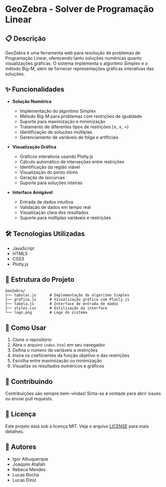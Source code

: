 # GeoZebra - Solver de Programação Linear

## 📋 Descrição

GeoZebra é uma ferramenta web para resolução de problemas de Programação Linear, oferecendo tanto soluções numéricas quanto visualizações gráficas. O sistema implementa o algoritmo Simplex e o método Big-M, além de fornecer representações gráficas interativas das soluções.

## ✨ Funcionalidades

- **Solução Numérica**
  - Implementação do algoritmo Simplex
  - Método Big-M para problemas com restrições de igualdade
  - Suporte para maximização e minimização
  - Tratamento de diferentes tipos de restrições (≤, ≥, =)
  - Identificação de soluções múltiplas
  - Gerenciamento de variáveis de folga e artificiais

- **Visualização Gráfica**
  - Gráficos interativos usando Plotly.js
  - Cálculo automático de interseções entre restrições
  - Identificação da região viável
  - Visualização do ponto ótimo
  - Geração de isocurvas
  - Suporte para soluções inteiras

- **Interface Amigável**
  - Entrada de dados intuitiva
  - Validação de dados em tempo real
  - Visualização clara dos resultados
  - Suporte para múltiplas variáveis e restrições

## 🛠️ Tecnologias Utilizadas

- JavaScript
- HTML5
- CSS3
- Plotly.js

## 📁 Estrutura do Projeto

```
GeoZebra/
├── tabular.js      # Implementação do algoritmo Simplex
├── grafico.js      # Visualização gráfica com Plotly.js
├── tabela.js       # Interface de entrada de dados
├── styles.css      # Estilização da interface
└── logo.png        # Logo do sistema
```

## 🚀 Como Usar

1. Clone o repositório
2. Abra o arquivo `index.html` em seu navegador
3. Defina o número de variáveis e restrições
4. Insira os coeficientes da função objetivo e das restrições
5. Escolha entre maximização ou minimização
6. Visualize os resultados numéricos e gráficos

## 🤝 Contribuindo

Contribuições são sempre bem-vindas! Sinta-se à vontade para abrir issues ou enviar pull requests.

## 📝 Licença

Este projeto está sob a licença MIT. Veja o arquivo [LICENSE](LICENSE) para mais detalhes.

## 👥 Autores

- Igor Albuquerque
- Joaquim Atallah
- Rebeca Mendes
- Lucas Rocha
- Lucas Diniz
